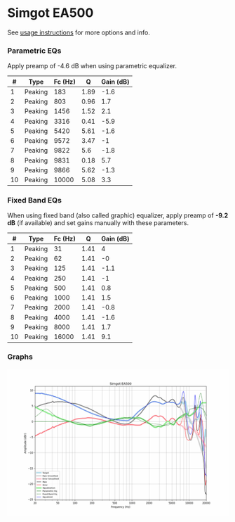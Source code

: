 # Simgot EA500
See [usage instructions](https://github.com/jaakkopasanen/AutoEq#usage) for more options and info.

### Parametric EQs
Apply preamp of -4.6 dB when using parametric equalizer.

|   # | Type    |   Fc (Hz) |    Q |   Gain (dB) |
|-----|---------|-----------|------|-------------|
|   1 | Peaking |       183 | 1.89 |        -1.6 |
|   2 | Peaking |       803 | 0.96 |         1.7 |
|   3 | Peaking |      1456 | 1.52 |         2.1 |
|   4 | Peaking |      3316 | 0.41 |        -5.9 |
|   5 | Peaking |      5420 | 5.61 |        -1.6 |
|   6 | Peaking |      9572 | 3.47 |        -1   |
|   7 | Peaking |      9822 | 5.6  |        -1.8 |
|   8 | Peaking |      9831 | 0.18 |         5.7 |
|   9 | Peaking |      9866 | 5.62 |        -1.3 |
|  10 | Peaking |     10000 | 5.08 |         3.3 |

### Fixed Band EQs
When using fixed band (also called graphic) equalizer, apply preamp of **-9.2 dB** (if available) and set gains manually with these parameters.

|   # | Type    |   Fc (Hz) |    Q |   Gain (dB) |
|-----|---------|-----------|------|-------------|
|   1 | Peaking |        31 | 1.41 |         4   |
|   2 | Peaking |        62 | 1.41 |        -0   |
|   3 | Peaking |       125 | 1.41 |        -1.1 |
|   4 | Peaking |       250 | 1.41 |        -1   |
|   5 | Peaking |       500 | 1.41 |         0.8 |
|   6 | Peaking |      1000 | 1.41 |         1.5 |
|   7 | Peaking |      2000 | 1.41 |        -0.8 |
|   8 | Peaking |      4000 | 1.41 |        -1.6 |
|   9 | Peaking |      8000 | 1.41 |         1.7 |
|  10 | Peaking |     16000 | 1.41 |         9.1 |

### Graphs
![](./Simgot%20EA500.png)

